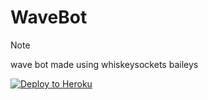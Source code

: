# WaveBot

> [!NOTE]
> wave bot made using whiskeysockets baileys

[![Deploy to Heroku](https://www.herokucdn.com/deploy/button.svg)](https://heroku.com/deploy?template=https://github.com/Diegoson/WaveBot)

